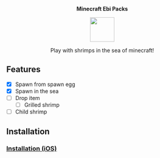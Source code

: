 <p align='center'><b>Minecraft Ebi Packs</b></p>
<p align='center'><img src="https://user-images.githubusercontent.com/100505058/158036300-c22283cb-f3e4-4be7-a3d7-9518c5b58858.png" width="64" /></p>
<p align='center'>Play with shrimps in the sea of minecraft!</p>

## Features

- [x] Spawn from spawn egg
- [x] Spawn in the sea
- [ ] Drop item
  - [ ] Grilled shrimp
- [ ] Child shrimp

## Installation 

### <a href="https://github.com/ebi-boiled/ebi-packs/wiki/Installation_iOS">Installation (iOS)</a>

